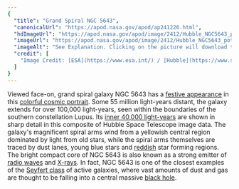 ```yaml
---
{
  "title": "Grand Spiral NGC 5643",
  "canonicalUrl": "https://apod.nasa.gov/apod/ap241226.html",
  "hdImageUrl": "https://apod.nasa.gov/apod/image/2412/Hubble_NGC5643_potw2450a.jpg",
  "imageUrl": "https://apod.nasa.gov/apod/image/2412/Hubble_NGC5643_potw2450a1024.jpg",
  "imageAlt": "See Explanation. Clicking on the picture will download the highest resolution version available.",
  "credit": [
    "Image Credit: [ESA](https://www.esa.int/) / [Hubble](https://www.spacetelescope.org/) & [NASA](https://www.nasa.gov/)"
  ]
}
---
```


Viewed face-on, grand spiral galaxy NGC 5643 has a [festive appearance](https://www.youtube.com/watch?v=oYMTXZ1a2NU&t=10s) in this [colorful cosmic portrait](https://esahubble.org/images/potw2450a/). Some 55 million light-years distant, the galaxy extends for over 100,000 light-years, seen within the boundaries of the southern constellation Lupus. Its [inner 40,000 light-years](https://esahubble.org/videos/potw2450a/) are shown in sharp detail in this composite of Hubble Space Telescope image data. The galaxy's magnificent spiral arms wind from a yellowish central region dominated by light from old stars, while the spiral arms themselves are traced by dust lanes, young blue stars and [reddish](https://apod.nasa.gov/apod/ap050930.html) star forming regions. The bright compact core of NGC 5643 is also known as a strong emitter of [radio waves](https://science.nasa.gov/ems/05_radiowaves) and [X-rays](http://chandra.harvard.edu/learn_light.html). In fact, NGC 5643 is one of the closest examples of the [Seyfert class](http://www.seyfertgalaxies.com/) of active galaxies, where vast amounts of dust and gas are thought to be falling into a central massive [black hole](https://spaceplace.nasa.gov/black-holes/en/).
